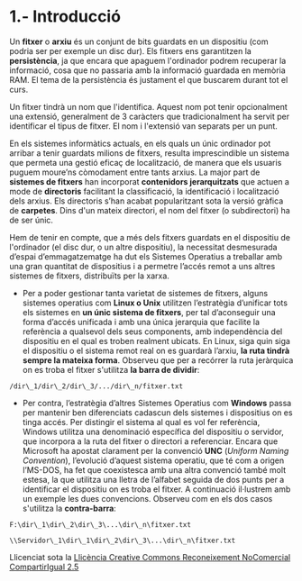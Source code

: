 # <a name="main"></a>**1.- Introducció**

Un **fitxer** o **arxiu** és un conjunt de bits guardats en un dispositiu (com podria ser per exemple un disc dur). Els fitxers ens garantitzen la **persistència**, ja que encara que apaguem l'ordinador podrem recuperar la informació, cosa que no passaria amb la informació guardada en memòria RAM. El tema de la persistència és justament el que buscarem durant tot el curs.

Un fitxer tindrà un nom que l'identifica. Aquest nom pot tenir opcionalment una extensió, generalment de 3 caràcters que tradicionalment ha servit per identificar el tipus de fitxer. El nom i l'extensió van separats per un punt.

En els sistemes informàtics actuals, en els quals un únic ordinador pot arribar a tenir guardats milions de fitxers, resulta imprescindible un sistema que permeta una gestió eficaç de localització, de manera que els usuaris puguem moure’ns còmodament entre tants arxius. La major part de **sistemes de fitxers** han incorporat **contenidors jerarquitzats** que actuen a mode de **directoris** facilitant la classificació, la identificació i localització dels arxius. Els directoris s’han acabat popularitzant sota la versió gràfica de **carpetes**. Dins d'un mateix directori, el nom del fitxer (o subdirectori) ha de ser únic.

Hem de tenir en compte, que a més dels fitxers guardats en el dispositiu de l'ordinador (el disc dur, o un altre dispositiu), la necessitat desmesurada d’espai d’emmagatzematge ha dut els Sistemes Operatius a treballar amb una gran quantitat de dispositius i a permetre l’accés remot a uns altres sistemes de fitxers, distribuïts per la xarxa.

- Per a poder gestionar tanta varietat de sistemes de fitxers, alguns sistemes operatius com **Linux o Unix** utilitzen l’estratègia d’unificar tots els sistemes en **un únic sistema de fitxers**, per tal d’aconseguir una forma d’accés unificada i amb una única jerarquia que facilite la referència a qualsevol dels seus components, amb independència del dispositiu en el qual es troben realment ubicats. En Linux, siga quin siga el dispositiu o el sistema remot real on es guardarà l’arxiu, **la ruta tindrà sempre la mateixa forma**. Observeu que per a recórrer la ruta jeràrquica on es troba el fitxer s'utilitza **la barra de dividir**:

`/dir\_1/dir\_2/dir\_3/.../dir\_n/fitxer.txt`

- Per contra, l’estratègia d’altres Sistemes Operatius com **Windows** passa per mantenir ben diferenciats cadascun dels sistemes i dispositius on es tinga accés. Per distingir el sistema al qual es vol fer referència, Windows utilitza una denominació específica del dispositiu o servidor, que incorpora a la ruta del fitxer o directori a referenciar. Encara que Microsoft ha apostat clarament per la convenció **UNC** (*Uniform Naming Convention*), l’evolució d’aquest sistema operatiu, que té com a origen l’MS-DOS, ha fet que coexistesca amb una altra convenció també molt estesa, la que utilitza una lletra de l’alfabet seguida de dos punts per a identificar el dispositiu on es troba el fitxer. A continuació il·lustrem amb un exemple les dues convencions. Observeu com en els dos casos s'utilitza la **contra-barra**:

`F:\dir\_1\dir\_2\dir\_3\...\dir\_n\fitxer.txt`

`\\Servidor\_1\dir\_1\dir\_2\dir\_3\...\dir\_n\fitxer.txt`



Llicenciat sota la [Llicència Creative Commons Reconeixement NoComercial CompartirIgual 2.5](http://creativecommons.org/licenses/by-nc-sa/2.5/)

